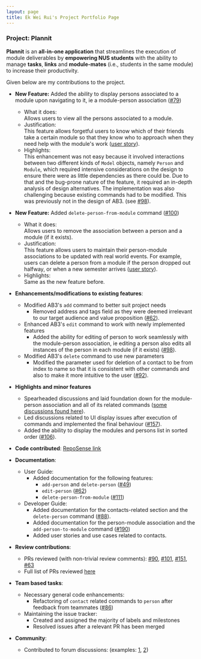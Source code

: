 ```yaml
---
layout: page
title: Ek Wei Rui's Project Portfolio Page
---
```


### Project: Plannit

**Plannit** is an **all-in-one application** that streamlines the execution of module
deliverables by **empowering NUS students** with the ability to manage **tasks**, **links** and
**module-mates** (i.e., students in the same module) to increase their productivity.

Given below are my contributions to the project.


* **New Feature:** Added the ability to display persons associated to a module upon navigating to it, ie a module-person
  association ([#79](https://github.com/AY2223S1-CS2103T-T10-1/tp/pull/79))
  * What it does: <br>
  Allows users to view all the persons associated to a module.
  * Justification: <br>
  This feature allows forgetful users to know which of their friends take a certain module so that they know who to
  approach when they need help with the module's work
  ([user story](https://github.com/AY2223S1-CS2103T-T10-1/tp/issues/80)).
  * Highlights: <br>
  This enhancement was not easy because it involved interactions between two
  different kinds of `Model` objects, namely `Person` and `Module`, which required intensive
  considerations on the design to ensure there were as little dependencies as there could be. Due to that and the
  bug-prone nature of the feature, it required an in-depth analysis of design alternatives. The implementation was
  also challenging because existing commands had to be modified. This was previously not in the design of AB3.
  (see [#98](https://github.com/AY2223S1-CS2103T-T10-1/tp/pull/98)).
  


* **New Feature:** Added `delete-person-from-module` command
  ([#100](https://github.com/AY2223S1-CS2103T-T10-1/tp/pull/100))
  * What it does: <br>
  Allows users to remove the association between a person and a module (if it exists).
  * Justification: <br>
  This feature allows users to maintain their person-module associations to be updated with real world events. For
  example, users can delete a person from a module if the person dropped out halfway, or when a new semester
  arrives ([user story](https://github.com/AY2223S1-CS2103T-T10-1/tp/issues/99)).
  * Highlights: <br>
  Same as the new feature before.

    

* **Enhancements/modifications to existing features**:
    * Modified AB3's `add` command to better suit project needs
        * Removed address and tags field as they were deemed irrelevant to our target audience and value proposition
          ([#62](https://github.com/AY2223S1-CS2103T-T10-1/tp/pull/62)).
    * Enhanced AB3's `edit` command to work with newly implemented features
        * Added the ability for editing of person to work seamlessly with the module-person association, ie editing a
          person also edits all instances of the person in each module (if it exists)
          ([#98](https://github.com/AY2223S1-CS2103T-T10-1/tp/pull/98)).
    * Modified AB3's `delete` command to use new parameters
        * Modified the parameter used for deletion of a contact to be from index to name so that it is consistent with
          other commands and also to make it more intuitive to the user
          ([#92](https://github.com/AY2223S1-CS2103T-T10-1/tp/pull/92)).



* **Highlights and minor features**
    * Spearheaded discussions and laid foundation down for the module-person association and all of its related commands
      ([some discussions found here](https://github.com/AY2223S1-CS2103T-T10-1/tp/pull/79)).
    * Led discussions related to UI display issues after execution of commands and implemented the final behaviour
      ([#157](https://github.com/AY2223S1-CS2103T-T10-1/tp/pull/157)).
    * Added the ability to display the modules and persons list in sorted order
      ([#106](https://github.com/AY2223S1-CS2103T-T10-1/tp/pull/106)).
    


* **Code contributed**: [RepoSense link](https://nus-cs2103-ay2223s1.github.io/tp-dashboard/?search=ekweirui&breakdown=true)


* **Documentation**:
    * User Guide:
      * Added documentation for the following features:
        * `add-person` and `delete-person` ([#49](https://github.com/AY2223S1-CS2103T-T10-1/tp/pull/49))
        * `edit-person` ([#62](https://github.com/AY2223S1-CS2103T-T10-1/tp/pull/62))
        * `delete-person-from-module` ([#111](https://github.com/AY2223S1-CS2103T-T10-1/tp/pull/111))
    * Developer Guide:
        * Added documentation for the contacts-related section and the `delete-person` command
          ([#88](https://github.com/AY2223S1-CS2103T-T10-1/tp/pull/88)).
        * Added documentation for the person-module association and the `add-person-to-module` command
          ([#190](https://github.com/AY2223S1-CS2103T-T10-1/tp/pull/190))
        * Added user stories and use cases related to contacts.



* **Review contributions**:
  * PRs reviewed (with non-trivial review comments):
    [#90](https://github.com/AY2223S1-CS2103T-T10-1/tp/pull/90),
    [#101](https://github.com/AY2223S1-CS2103T-T10-1/tp/pull/101),
    [#151](https://github.com/AY2223S1-CS2103T-T10-1/tp/pull/151),
    [#63](https://github.com/AY2223S1-CS2103T-T10-1/tp/pull/63)
  * Full list of PRs reviewed 
    [here](https://github.com/AY2223S1-CS2103T-T10-1/tp/pulls?q=is%3Apr+reviewed-by%3Aekweirui)



* **Team based tasks**:
    * Necessary general code enhancements:
      * Refactoring of `contact` related commands to `person` after feedback from teammates
        ([#86](https://github.com/AY2223S1-CS2103T-T10-1/tp/pull/86))
    * Maintaining the issue tracker:
      * Created and assigned the majority of labels and milestones 
      * Resolved issues after a relevant PR has been merged



* **Community**:
    * Contributed to forum discussions: (examples: [1](https://github.com/nus-cs2103-AY2223S1/forum/issues/370),
      [2](https://github.com/nus-cs2103-AY2223S1/forum/issues/389))
